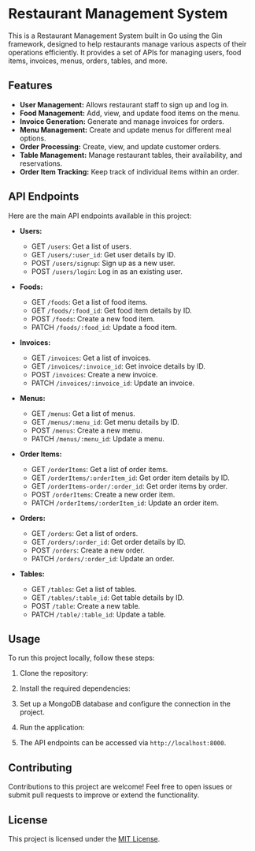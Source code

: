 # Restaurant Management System

This is a Restaurant Management System built in Go using the Gin framework, designed to help restaurants manage various aspects of their operations efficiently. It provides a set of APIs for managing users, food items, invoices, menus, orders, tables, and more.

## Features

- **User Management:** Allows restaurant staff to sign up and log in.
- **Food Management:** Add, view, and update food items on the menu.
- **Invoice Generation:** Generate and manage invoices for orders.
- **Menu Management:** Create and update menus for different meal options.
- **Order Processing:** Create, view, and update customer orders.
- **Table Management:** Manage restaurant tables, their availability, and reservations.
- **Order Item Tracking:** Keep track of individual items within an order.

## API Endpoints

Here are the main API endpoints available in this project:

- **Users:**
  - GET `/users`: Get a list of users.
  - GET `/users/:user_id`: Get user details by ID.
  - POST `/users/signup`: Sign up as a new user.
  - POST `/users/login`: Log in as an existing user.

- **Foods:**
  - GET `/foods`: Get a list of food items.
  - GET `/foods/:food_id`: Get food item details by ID.
  - POST `/foods`: Create a new food item.
  - PATCH `/foods/:food_id`: Update a food item.

- **Invoices:**
  - GET `/invoices`: Get a list of invoices.
  - GET `/invoices/:invoice_id`: Get invoice details by ID.
  - POST `/invoices`: Create a new invoice.
  - PATCH `/invoices/:invoice_id`: Update an invoice.

- **Menus:**
  - GET `/menus`: Get a list of menus.
  - GET `/menus/:menu_id`: Get menu details by ID.
  - POST `/menus`: Create a new menu.
  - PATCH `/menus/:menu_id`: Update a menu.

- **Order Items:**
  - GET `/orderItems`: Get a list of order items.
  - GET `/orderItems/:orderItem_id`: Get order item details by ID.
  - GET `/orderItems-order/:order_id`: Get order items by order.
  - POST `/orderItems`: Create a new order item.
  - PATCH `/orderItems/:orderItem_id`: Update an order item.

- **Orders:**
  - GET `/orders`: Get a list of orders.
  - GET `/orders/:order_id`: Get order details by ID.
  - POST `/orders`: Create a new order.
  - PATCH `/orders/:order_id`: Update an order.

- **Tables:**
  - GET `/tables`: Get a list of tables.
  - GET `/tables/:table_id`: Get table details by ID.
  - POST `/table`: Create a new table.
  - PATCH `/table/:table_id`: Update a table.

## Usage

To run this project locally, follow these steps:

1. Clone the repository:

2. Install the required dependencies:

3. Set up a MongoDB database and configure the connection in the project.

4. Run the application:

5. The API endpoints can be accessed via `http://localhost:8000`.

## Contributing

Contributions to this project are welcome! Feel free to open issues or submit pull requests to improve or extend the functionality.

## License

This project is licensed under the [MIT License](LICENSE).
